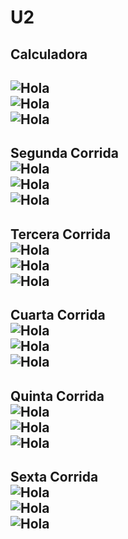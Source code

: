# U2   
**Calculadora**   
---
![Hola](/U2/Imágenes/E1.1.jpg)  
![Hola](/U2/Imágenes/E1.2.jpg)  
![Hola](/U2/Imágenes/E1.3.jpg)
---
**Segunda Corrida**   
![Hola](/U2/Imágenes/E2.1.jpg)  
![Hola](/U2/Imágenes/E2.2.jpg)  
![Hola](/U2/Imágenes/E2.3.jpg)
---
**Tercera Corrida**   
![Hola](/U2/Imágenes/E3.1.jpg)  
![Hola](/U2/Imágenes/E3.2.jpg)  
![Hola](/U2/Imágenes/E3.3.jpg)
---
**Cuarta Corrida**   
![Hola](/U2/Imágenes/E4.1.jpg)  
![Hola](/U2/Imágenes/E4.2.jpg)  
![Hola](/U2/Imágenes/E4.3.jpg)
---
**Quinta Corrida**   
![Hola](/U2/Imágenes/E5.1.jpg)  
![Hola](/U2/Imágenes/E5.2.jpg)  
![Hola](/U2/Imágenes/E5.3.jpg)
---
**Sexta Corrida**   
![Hola](/U2/Imágenes/E6.1.jpg)  
![Hola](/U2/Imágenes/E6.2.jpg)  
![Hola](/U2/Imágenes/E6.3.jpg)
---
